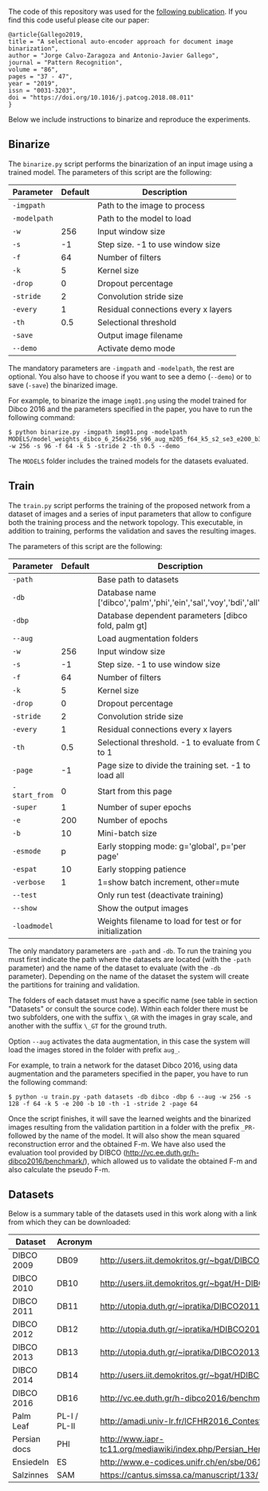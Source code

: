 The code of this repository was used for the [following publication](https://www.sciencedirect.com/science/article/pii/S0031320318303091). If
you find this code useful please cite our paper:

```
@article{Gallego2019,
title = "A selectional auto-encoder approach for document image binarization",
author = "Jorge Calvo-Zaragoza and Antonio-Javier Gallego",
journal = "Pattern Recognition",
volume = "86",
pages = "37 - 47",
year = "2019",
issn = "0031-3203",
doi = "https://doi.org/10.1016/j.patcog.2018.08.011"
}
```

Below we include instructions to binarize and reproduce the experiments.


## Binarize

The `binarize.py` script performs the binarization of an input image using a trained model. The parameters of this script are the following:


| Parameter    | Default | Description                      |
| ------------ | ------- | -------------------------------- |
| `-imgpath`   |         | Path to the image to process     |
| `-modelpath` |         | Path to the model to load        |
| `-w`         |  256    | Input window size                |
| `-s`         |  -1     | Step size. -1 to use window size |
| `-f`         |  64     | Number of filters                |
| `-k`         |  5      | Kernel size                      |
| `-drop`      |  0      | Dropout percentage               |
| `-stride`    |  2      | Convolution stride size          |
| `-every`     |  1      | Residual connections every x layers |
| `-th`        |  0.5    | Selectional threshold            |
| `-save`      |         | Output image filename            |
| `--demo`     |         | Activate demo mode               |


The mandatory parameters are `-imgpath` and `-modelpath`, the rest are optional. You also have to choose if you want to see a demo (`--demo`) or to save (`-save`) the binarized image.

For example, to binarize the image `img01.png` using the model trained for Dibco 2016 and the parameters specified in the paper, you have to run the following command:


```
$ python binarize.py -imgpath img01.png -modelpath MODELS/model_weights_dibco_6_256x256_s96_aug_m205_f64_k5_s2_se3_e200_b32_esp.h5 -w 256 -s 96 -f 64 -k 5 -stride 2 -th 0.5 --demo
```

The `MODELS` folder includes the trained models for the datasets evaluated.



## Train

The `train.py` script performs the training of the proposed network from a dataset of images and a series of input parameters that allow to configure both the training process and the network topology. This executable, in addition to training, performs the validation and saves the resulting images.

The parameters of this script are the following:


| Parameter    | Default | Description                      |
| ------------ | ------- | -------------------------------- |
| `-path`      |         | Base path to datasets            |
| `-db`        |         | Database name ['dibco','palm','phi','ein','sal','voy','bdi','all']    |
| `-dbp`       |         | Database dependent parameters [dibco fold, palm gt]     |
| `--aug`      |         | Load augmentation folders        |
| `-w`         |  256    | Input window size                |
| `-s`         |  -1     | Step size. -1 to use window size |
| `-f`         |  64     | Number of filters                |
| `-k`         |  5      | Kernel size                      |
| `-drop`      |  0      | Dropout percentage               |
| `-stride`    |  2      | Convolution stride size          |
| `-every`     |  1      | Residual connections every x layers |
| `-th`        |  0.5    | Selectional threshold. -1 to evaluate from 0 to 1  |
| `-page`      |  -1     | Page size to divide the training set. -1 to load all |
| `-start_from`|  0      | Start from this page             |
| `-super`     |  1      | Number of super epochs           |
| `-e`         |  200    | Number of epochs                 |
| `-b`         |  10     | Mini-batch size                  |
| `-esmode`    |  p      | Early stopping mode: g='global', p='per page' |
| `-espat`     |  10     | Early stopping patience          |
| `-verbose`   |  1      | 1=show batch increment, other=mute |
| `--test`     |         | Only run test (deactivate training) |
| `--show`     |         | Show the output images           |
| `-loadmodel` |         | Weights filename to load for test or for initialization  |


The only mandatory parameters are `-path` and `-db`. To run the training you must first indicate the path where the datasets are located (with the `-path` parameter) and the name of the dataset to evaluate (with the `-db` parameter). Depending on the name of the dataset the system will create the partitions for training and validation.

The folders of each dataset must have a specific name (see table in section "Datasets" or consult the source code). Within each folder there must be two subfolders, one with the suffix `\_GR` with the images in gray scale, and another with the suffix `\_GT` for the ground truth.

Option `--aug` activates the data augmentation, in this case the system will load the images stored in the folder with prefix `aug_`.

For example, to train a network for the dataset Dibco 2016, using data augmentation and the parameters specified in the paper, you have to run the following command:


```
$ python -u train.py -path datasets -db dibco -dbp 6 --aug -w 256 -s 128 -f 64 -k 5 -e 200 -b 10 -th -1 -stride 2 -page 64
```


Once the script finishes, it will save the learned weights and the binarized images resulting from the validation partition in a folder with the prefix `_PR-` followed by the name of the model. It will also show the mean squared reconstruction error and the obtained F-m. We have also used the evaluation tool provided by DIBCO (http://vc.ee.duth.gr/h-dibco2016/benchmark/), which allowed us to validate the obtained F-m and also calculate the pseudo F-m.



## Datasets

Below is a summary table of the datasets used in this work along with a link from which they can be downloaded:


| Dataset      | Acronym | URL     |
| ------------ | ------- | ------- |
| DIBCO 2009   | DB09    | http://users.iit.demokritos.gr/~bgat/DIBCO2009/benchmark/   |
| DIBCO 2010   | DB10    | http://users.iit.demokritos.gr/~bgat/H-DIBCO2010/benchmark/ |
| DIBCO 2011   | DB11    | http://utopia.duth.gr/~ipratika/DIBCO2011/benchmark/        |
| DIBCO 2012   | DB12    | http://utopia.duth.gr/~ipratika/HDIBCO2012/benchmark/       |
| DIBCO 2013   | DB13    | http://utopia.duth.gr/~ipratika/DIBCO2013/benchmark/        |
| DIBCO 2014   | DB14    | http://users.iit.demokritos.gr/~bgat/HDIBCO2014/benchmark/  |
| DIBCO 2016   | DB16    | http://vc.ee.duth.gr/h-dibco2016/benchmark/                 |
| Palm Leaf    | PL-I / PL-II | http://amadi.univ-lr.fr/ICFHR2016_Contest/             |
| Persian docs | PHI     | http://www.iapr-tc11.org/mediawiki/index.php/Persian_Heritage_Image_Binarization_Dataset_(PHIBD_2012) |
| Ensiedeln    | ES      | http://www.e-codices.unifr.ch/en/sbe/0611/                  |
| Salzinnes    | SAM     | https://cantus.simssa.ca/manuscript/133/                    |


